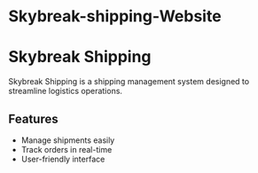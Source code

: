 # Skybreak-shipping-Website
# Skybreak Shipping

Skybreak Shipping is a shipping management system designed to streamline logistics operations.

## Features
- Manage shipments easily
- Track orders in real-time
- User-friendly interface


